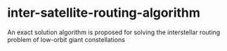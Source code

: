 # inter-satellite-routing-algorithm
An exact solution algorithm is proposed for solving the interstellar routing problem of low-orbit giant constellations
